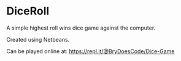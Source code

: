 # DiceRoll
A simple highest roll wins dice game against the computer.

Created using Netbeans. 

Can be played online at: https://repl.it/@BryDoesCode/Dice-Game
